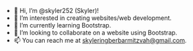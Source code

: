 - 👋 Hi, I’m @skyler252 (Skyler)!
- 👀 I’m interested in creating websites/web development.
- 🌱 I’m currently learning Bootstrap.
- 💞️ I’m looking to collaborate on a website using Bootstrap.
- 📫 You can reach me at skyleringberbarmitzvah@gmail.com.

<!---
skyler252/skyler252 is a ✨ special ✨ repository because its `README.md` (this file) appears on your GitHub profile.
You can click the Preview link to take a look at your changes.
--->
